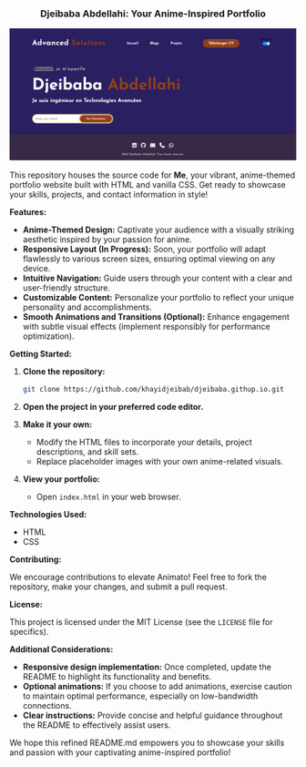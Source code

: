 <h3 align="center">Djeibaba Abdellahi: Your Anime-Inspired Portfolio</h3>

<p align="center">
  <a href="" rel="noopener">
 <img width="auto" height="auto" src="./Mon_im/couv.png" alt="FFMPEG UTILITY"></a>
</p>

This repository houses the source code for **Me**, your vibrant, anime-themed portfolio website built with HTML and vanilla CSS. Get ready to showcase your skills, projects, and contact information in style!

**Features:**

- **Anime-Themed Design:** Captivate your audience with a visually striking aesthetic inspired by your passion for anime.
- **Responsive Layout (In Progress):** Soon, your portfolio will adapt flawlessly to various screen sizes, ensuring optimal viewing on any device.
- **Intuitive Navigation:** Guide users through your content with a clear and user-friendly structure.
- **Customizable Content:** Personalize your portfolio to reflect your unique personality and accomplishments.
- **Smooth Animations and Transitions (Optional):** Enhance engagement with subtle visual effects (implement responsibly for performance optimization).

**Getting Started:**

1. **Clone the repository:**

   ```bash
   git clone https://github.com/khayidjeibab/djeibaba.githup.io.git
   ```

2. **Open the project in your preferred code editor.**

3. **Make it your own:**

   - Modify the HTML files to incorporate your details, project descriptions, and skill sets.
   - Replace placeholder images with your own anime-related visuals.

4. **View your portfolio:**

   - Open `index.html` in your web browser.

**Technologies Used:**

- HTML
- CSS

**Contributing:**

We encourage contributions to elevate Animato! Feel free to fork the repository, make your changes, and submit a pull request.

**License:**

This project is licensed under the MIT License (see the `LICENSE` file for specifics).

**Additional Considerations:**

- **Responsive design implementation:** Once completed, update the README to highlight its functionality and benefits.
- **Optional animations:** If you choose to add animations, exercise caution to maintain optimal performance, especially on low-bandwidth connections.
- **Clear instructions:** Provide concise and helpful guidance throughout the README to effectively assist users.

We hope this refined README.md empowers you to showcase your skills and passion with your captivating anime-inspired portfolio!
